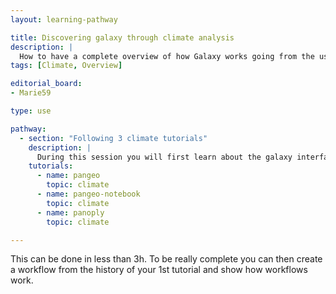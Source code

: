 ```yaml
---
layout: learning-pathway

title: Discovering galaxy through climate analysis
description: |
  How to have a complete overview of how Galaxy works going from the user welcome page to use batch tools and finishing by conducting interactive analysis. These set of 3 Climate tutorials allow you to understand and see plenty of the multiple features of Galaxy and learning about the cool subject of climate analysis.
tags: [Climate, Overview]

editorial_board:
- Marie59

type: use

pathway:
  - section: "Following 3 climate tutorials"
    description: |
      During this session you will first learn about the galaxy interface and how to use batch tools. Then, you'll be able to run through a jupyter notebook launch from Galaxy. Finally, you will conduct a climate analysis on a desktop application with Panoply.
    tutorials:
      - name: pangeo
        topic: climate
      - name: pangeo-notebook
        topic: climate
      - name: panoply
        topic: climate

---
```


This can be done in less than 3h. To be really complete you can then create a workflow from the history of your 1st tutorial and show how workflows work.


